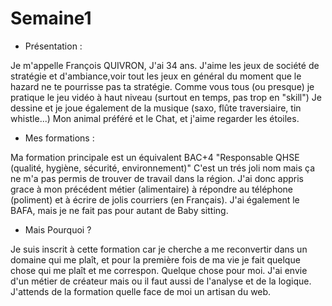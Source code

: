 # Semaine1

* Présentation :

Je m'appelle François QUIVRON, J'ai 34 ans.
J'aime les jeux de société de stratégie et d'ambiance,voir tout les jeux en général du moment que le hazard ne te pourrisse pas ta stratégie.
Comme vous tous (ou presque) je pratique le jeu vidéo à haut niveau (surtout en temps, pas trop en "skill")
Je dessine et je joue également de la musique (saxo, flûte traversiaire, tin whistle...)
Mon animal préféré et le Chat, et j'aime regarder les étoiles.

* Mes formations :

Ma formation principale est un équivalent BAC+4 "Responsable QHSE (qualité, hygiène, sécurité, environnement)"
C'est un trés joli nom mais ça ne m'a pas permis de trouver de travail dans la région. 
J'ai donc appris grace à mon précédent métier (alimentaire) à répondre au téléphone (poliment) et à écrire de jolis courriers (en Français).
J'ai également le BAFA, mais je ne fait pas pour autant de Baby sitting.

* Mais Pourquoi ?

Je suis inscrit à cette formation car je cherche a me reconvertir dans un domaine qui me plaît, et pour la première fois de ma vie je fait
quelque chose qui me plaît et me correspon. Quelque chose pour moi.
J'ai envie d'un métier de créateur mais ou il faut aussi de l'analyse et de la logique.
J'attends de la formation quelle face de moi un artisan du web.